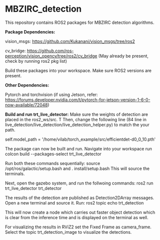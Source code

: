 # MBZIRC_detection

This repository contains ROS2 packages for MBZIRC detection algorithms.

**Package Dependencies:**

vision_msgs: https://github.com/Kukanani/vision_msgs/tree/ros2

cv_bridge: https://github.com/ros-perception/vision_opencv/tree/ros2/cv_bridge (May already be present, check by running ros2 pkg list)

Build these packages into your workspace. Make sure ROS2 versions are present.

**Other Dependencies:**

Pytorch and torchvision (if using Jetson, refer: https://forums.developer.nvidia.com/t/pytorch-for-jetson-version-1-6-0-now-available/72048)


**Build and run trt_live_detector:**
Make sure the weights of detection are placed in the ros2_ws/src. T
Then, change the following line (84 line in live_detection/live_detection/live_detection_helper.py) to match the your path.

self.model_path = '/home/vilab/torch_example/src/efficientdet-d0_0_10.pth'

The package can now be built and run. Navigate into your workspace run colcon build --packages-select trt_live_detector

Run both these commands sequentially: source /opt/ros/galactic/setup.bash and . install/setup.bash This will source the terminals.

Next, open the gazebo system, and run the follwoing commands:
ros2 run trt_live_detector trt_detector


The results of the detection are published as Detection2DArray messages. Open a new terminal and source it. Run: ros2 topic echo trt_detection

This will now create a node which carries out faster object detection which is clear from the inference time and is displayed on the terminal as well.

For visualizing the results in RViZ2 set the Fixed Frame as camera_frame. Select the topic trt_detection_image to visualize the detections.
